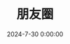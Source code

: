 ---
title: 朋友圈
date: 2024-7-30 0:00:00
comments: false
aside: false
top_img: false
type: "fcircle"
---
